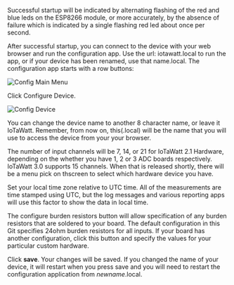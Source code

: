 Successful startup will be indicated by alternating flashing of the red and blue leds on the ESP8266 module, or more accurately, by the absence of failure which is indicated by a single flashing red led about once per second. 

After successful startup, you can connect to the device with your web browser and run the configuration app. Use the url: iotawatt.local to run the app, or if your device has been renamed, use that name.local.  The configuration app starts with a row buttons:

![Config Main Menu](http://iotawatt.com/Images/config_main_menu.PNG)

Click Configure Device.

![Config Device](http://iotawatt.com/Images/Config_device.PNG)

You can change the device name to another 8 character name, or leave it IoTaWatt.  Remember, from now on, this(.local) will be the name that you will use to access the device from your your browser.

The number of input channels will be 7, 14, or 21 for IoTaWatt 2.1 Hardware, depending on the whether you have 1, 2 or 3 ADC boards respectively.  IoTaWatt 3.0 supports 15 channels.  When that is released shortly, there will be a menu pick on thscreen to select which hardware device you have. 

Set your local time zone relative to UTC time.  All of the measurements are time stamped using UTC, but the log messages and various reporting apps will use this factor to show the data in local time.

The configure burden resistors button will allow specification of any burden resistors that are soldered to your board.  The default configuration in this Git specifies 24ohm burden resistors for all inputs.  If your board has another configuration, click this button and specify the values for your particular custom hardware.

Click **save**. Your changes will be saved.   If you changed the name of your device, it will restart when you press save and you will need to restart the configuration application from _newname_.local.